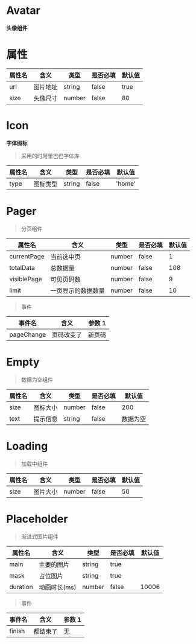 # Avatar

**头像组件**

# 属性

| 属性名 | 含义     | 类型   | 是否必填 | 默认值 |
| ------ | -------- | ------ | -------- | ------ |
| url    | 图片地址 | string | false    | true   |
| size   | 头像尺寸 | number | false    | 80     |

# Icon

**字体图标**

> 采用的时阿里巴巴字体库

| 属性名 | 含义     | 类型   | 是否必填 | 默认值 |
| ------ | -------- | ------ | -------- | ------ |
| type   | 图标类型 | string | false    | 'home' |

# Pager

> 分页组件

| 属性名      | 含义               | 类型   | 是否必填 | 默认值 |
| ----------- | ------------------ | ------ | -------- | ------ |
| currentPage | 当前选中页         | number | false    | 1      |
| totalData   | 总数据量           | number | false    | 108    |
| visiblePage | 可见页码数         | number | false    | 9      |
| limit       | 一页显示的数据数量 | number | false    | 10     |

> 事件

| 事件名     | 含义       | 参数 1 |
| ---------- | ---------- | ------ |
| pageChange | 页码改变了 | 新页码 |

# Empty

> 数据为空组件

| 属性名 | 含义     | 类型   | 是否必填 | 默认值   |
| ------ | -------- | ------ | -------- | -------- |
| size   | 图标大小 | number | false    | 200      |
| text   | 提示信息 | string | false    | 数据为空 |

# Loading

> 加载中组件

| 属性名 | 含义     | 类型   | 是否必填 | 默认值 |
| ------ | -------- | ------ | -------- | ------ |
| size   | 图片大小 | number | false    | 50     |

# Placeholder

> 渐进式图片组件

| 属性名   | 含义         | 类型   | 是否必填 | 默认值 |
| -------- | ------------ | ------ | -------- | ------ |
| main     | 主要的图片   | string | true     |        |
| mask     | 占位图片     | string | true     |        |
| duration | 动画时长(ms) | number | false    | 10006  |

> 事件

| 事件名 | 含义     | 参数 1 |
| ------ | -------- | ------ |
| finish | 都结束了 | 无     |
